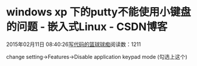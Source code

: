 
# windows xp 下的putty不能使用小键盘的问题 - 嵌入式Linux - CSDN博客

2015年02月11日 08:40:26[写代码的篮球球痴](https://me.csdn.net/weiqifa0)阅读数：1211


change setting->Features->Disable application keypad mode (勾选上这个)

